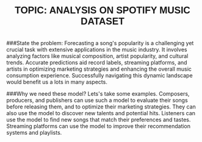 <div style="text-align: center; font-family: 'Trebuchet MS', Arial, sans-serif; padding: 20px; font-size: 25px; font-weight: bold; border-radius: 0 0 0 0">
  TOPIC: ANALYSIS ON SPOTIFY MUSIC DATASET
</div>


###State the problem:
Forecasting a song's popularity is a challenging yet crucial task with extensive applications in the music industry. It involves analyzing factors like musical composition, artist popularity, and cultural trends. Accurate predictions aid record labels, streaming platforms, and artists in optimizing marketing strategies and enhancing the overall music consumption experience. Successfully navigating this dynamic landscape would benefit us a lots in many aspects.

###Why we need these model?
Lets's take some examples. Composers, producers, and publishers can use such a model to evaluate their songs before releasing them, and to optimize their marketing strategies. They can also use the model to discover new talents and potential hits. Listeners can use the model to find new songs that match their preferences and tastes. Streaming platforms can use the model to improve their recommendation systems and playlists.
